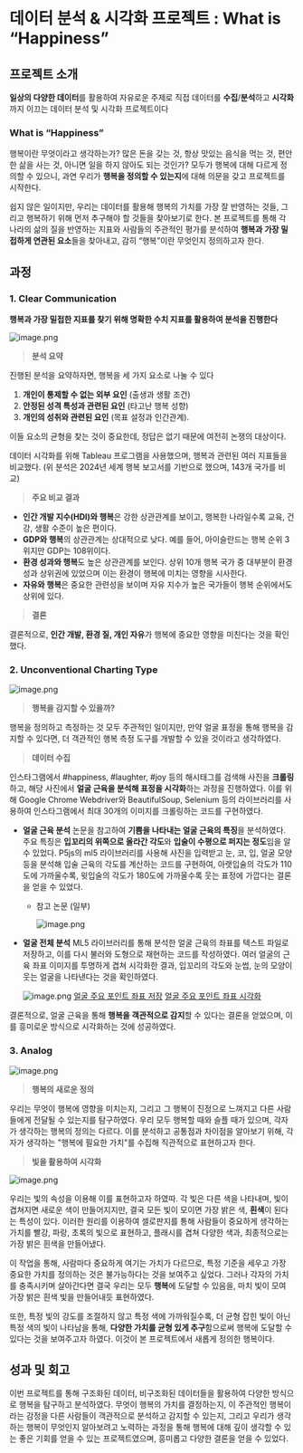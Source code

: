 # 데이터 분석 & 시각화 프로젝트 : What is “Happiness”

## 프로젝트 소개

**일상의 다양한 데이터**를 활용하여 자유로운 주제로 직접 데이터를 **수집**/**분석**하고 **시각화**까지 이끄는 데이터 분석 및 시각화 프로젝트이다

### What is “Happiness”

행복이란 무엇이라고 생각하는가? 많은 돈을 갖는 것, 항상 맛있는 음식을 먹는 것, 편안한 삶을 사는 것, 아니면 일을 하지 않아도 되는 것인가? 모두가 행복에 대해 다르게 정의할 수 있으니, 과연 우리가 **행복을 정의할 수 있는지**에 대해 의문을 갖고 프로젝트를 시작한다.

쉽지 않은 일이지만, 우리는 데이터를 활용해 행복의 가치를 가장 잘 반영하는 것들, 그리고 행복하기 위해 먼저 추구해야 할 것들을 찾아보기로 한다. 본 프로젝트를 통해 각 나라의 삶의 질을 반영하는 지표와 사람들의 주관적인 평가를 분석하여 **행복과 가장 밀접하게 연관된 요소**들을 찾아내고, 감히 “행복”이란 무엇인지 정의하고자 한다.

## 과정

### 1. Clear Communication

**행복과 가장 밀접한 지표를 찾기 위해 명확한 수치 지표를 활용하여 분석을 진행한다**

![image.png](https://prod-files-secure.s3.us-west-2.amazonaws.com/e7fedc50-61b5-4497-a264-d5c73be6e109/d95677f2-d7cc-4a60-a96a-7633042822a3/image.png)

> **분석 요약**
> 

진행된 분석을 요약하자면, 행복을 세 가지 요소로 나눌 수 있다

1. **개인이 통제할 수 없는 외부 요인** (출생과 생활 조건)
2. **안정된 성격 특성과 관련된 요인** (타고난 행복 성향)
3. **개인의 성취와 관련된 요인** (목표 설정과 인간관계).

이들 요소의 균형을 찾는 것이 중요한데, 정답은 없기 때문에 여전히 논쟁의 대상이다.

데이터 시각화를 위해 Tableau 프로그램을 사용했으며, 행복과 관련된 여러 지표들을 비교했다. (위 분석은 2024년 세계 행복 보고서를 기반으로 했으며, 143개 국가를 비교)

> **주요 비교 결과**
> 
- **인간 개발 지수(HDI)와 행복**은 강한 상관관계를 보이고, 행복한 나라일수록 교육, 건강, 생활 수준이 높은 편이다.
- **GDP와 행복**의 상관관계는 상대적으로 낮다. 예를 들어, 아이슬란드는 행복 순위 3위지만 GDP는 108위이다.
- **환경 성과와 행복**도 높은 상관관계를 보인다. 상위 10개 행복 국가 중 대부분이 환경 성과 상위권에 있었으며 이는 환경이 행복에 미치는 영향을 시사한다.
- **자유와 행복**은 중요한 관련성을 보이며 자유 지수가 높은 국가들이 행복 순위에서도 상위에 있다.

> **결론**
> 

결론적으로, **인간 개발, 환경 질, 개인 자유**가 행복에 중요한 영향을 미친다는 것을 확인했다.

### 2. Unconventional Charting Type

![image.png](https://prod-files-secure.s3.us-west-2.amazonaws.com/e7fedc50-61b5-4497-a264-d5c73be6e109/674ae0c2-ffbf-442e-8350-f8685d5b50da/image.png)

> **행복을 감지할 수 있을까?**
> 

행복을 정의하고 측정하는 것 모두 주관적인 일이지만, 만약 얼굴 표정을 통해 행복을 감지할 수 있다면, 더 객관적인 행복 측정 도구를 개발할 수 있을 것이라고 생각하였다. 

> **데이터 수집**
> 

인스타그램에서 #happiness, #laughter, #joy 등의 해시태그를 검색해 사진을 **크롤링**하고, 해당 사진에서 **얼굴 근육을 분석해 표정을 시각화**하는 과정을 진행하였다. 이를 위해 Google Chrome Webdriver와 BeautifulSoup, Selenium 등의 라이브러리를 사용하여 인스타그램에서 최대 30개의 이미지를 크롤링하는 코드를 구현하였다.

- **얼굴 근육 분석**
논문을 참고하여 **기쁨을 나타내는 얼굴 근육의 특징**을 분석하였다. 주요 특징은 **입꼬리의 위쪽으로 올라간 각도**와 **입술이 수평으로 퍼지는 정도**임을 알 수 있었다. P5js의 ml5 라이브러리를 사용해 사진을 입력받고 눈, 코, 입, 얼굴 모양 등을 분석해 입술 근육의 각도를 계산하는 코드를 구현하여, 아랫입술의 각도가 110도에 가까울수록, 윗입술의 각도가 180도에 가까울수록 웃는 표정에 가깝다는 결론을 얻을 수 있었다.
    - 참고 논문 (일부)
        
        ![image.png](https://prod-files-secure.s3.us-west-2.amazonaws.com/e7fedc50-61b5-4497-a264-d5c73be6e109/d2c5d0bc-47e4-4d15-8edf-63376d58221c/image.png)
        

- **얼굴 전체 분석**
ML5 라이브러리를 통해 분석한 얼굴 근육의 좌표를 텍스트 파일로 저장하고, 이를 다시 불러와 도형으로 재현하는 코드를 작성하였다. 여러 얼굴의 근육 좌표 이미지를 투명하게 겹쳐 시각화한 결과, 입꼬리의 각도와 눈썹, 눈의 모양이 웃는 얼굴을 나타낸다는 것을 확인하였다.
    
    ![image.png](https://prod-files-secure.s3.us-west-2.amazonaws.com/e7fedc50-61b5-4497-a264-d5c73be6e109/41177ff4-4abc-4504-85a5-4755b044c573/image.png)
  [얼굴 주요 포인트 좌표 저장](https://editor.p5js.org/seoooa/sketches/sKZAOYIXa)
  [얼굴 주요 포인트 좌표 시각화](https://editor.p5js.org/seoooa/sketches/ef308H1Lb)
    

 결론적으로, 얼굴 근육을 통해 **행복을 객관적으로 감지**할 수 있다는 결론을 얻었으며, 이를 흥미로운 방식으로 시각화하는 것에 성공하였다.

### 3. Analog

![image.png](https://prod-files-secure.s3.us-west-2.amazonaws.com/e7fedc50-61b5-4497-a264-d5c73be6e109/a1d26e90-f797-427f-bffb-d18d3c6e769c/image.png)

 

> **행복의 새로운 정의**
> 

우리는 무엇이 행복에 영향을 미치는지, 그리고 그 행복이 진정으로 느껴지고 다른 사람들에게 전달될 수 있는지를 탐구하였다. 우리 모두 행복할 때와 슬플 때가 있으며, 각자가 생각하는 행복의 정의는 다르다. 이를 분석하고 공통점과 차이점을 알아보기 위해, 각자가 생각하는 "행복에 필요한 가치"를 수집해 직관적으로 표현하고자 한다.

> **빛을 활용하여 시각화**
> 

![image.png](https://prod-files-secure.s3.us-west-2.amazonaws.com/e7fedc50-61b5-4497-a264-d5c73be6e109/2c987493-5b5b-45aa-88f1-58e3ebbd7f38/image.png)

우리는 빛의 속성을 이용해 이를 표현하고자 하였따. 각 빛은 다른 색을 나타내며, 빛이 겹쳐지면 새로운 색이 만들어지지만, 결국 모든 빛이 모이면 가장 밝은 색, **흰색**이 된다는 특성이 있다. 이러한 원리를 이용하여 셀로판지를 통해 사람들이 중요하게 생각하는 가치를 빨강, 파랑, 초록의 빛으로 표현하고, 플래시를 겹쳐 다양한 색과, 최종적으로는 가장 밝은 흰색을 만들어냈다.

이 작업을 통해, 사람마다 중요하게 여기는 가치가 다르므로, 특정 기준을 세우고 가장 중요한 가치를 정의하는 것은 불가능하다는 것을 보여주고 싶었다. 그러나 각자의 가치를 충족시키며 살아간다면 결국 우리는 모두 **행복**에 도달할 수 있음을, 마치 빛이 모여 가장 밝은 흰색 빛을 만들어내듯 표현하였다.

또한, 특정 빛의 강도를 조절하지 않고 특정 색에 가까워질수록, 더 균형 잡힌 빛이 아닌 특정 색의 빛이 나타남을 통해, **다양한 가치를 균형 있게 추구**함으로써 행복에 도달할 수 있다는 것을 보여주고자 하였다. 이것이 본 프로젝트에서 새롭게 정의한 행복이다.

## 성과 및 회고

이번 프로젝트를 통해 구조화된 데이터, 비구조화된 데이터들을 활용하여 다양한 방식으로 행복을 탐구하고 분석하였다. 무엇이 행복의 가치를 결정하는지, 이 주관적인 행복이라는 감정을 다른 사람들이 객관적으로 분석하고 감지할 수 있는지, 그리고 우리가 생각하는 행복이 무엇인지 알아보려고 노력하는 과정을 통해 행복에 대해 깊이 생각할 수 있는 좋은 기회를 얻을 수 있는 프로젝트였으며, 흥미롭고 다양한 결론을 얻을 수 있었다.
